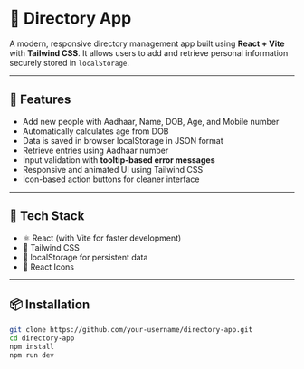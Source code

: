 # 📇 Directory App

A modern, responsive directory management app built using **React + Vite** with **Tailwind CSS**. It allows users to add and retrieve personal information securely stored in `localStorage`.

---

## 🚀 Features

- Add new people with Aadhaar, Name, DOB, Age, and Mobile number
- Automatically calculates age from DOB
- Data is saved in browser localStorage in JSON format
- Retrieve entries using Aadhaar number
- Input validation with **tooltip-based error messages**
- Responsive and animated UI using Tailwind CSS
- Icon-based action buttons for cleaner interface

---

## 🧰 Tech Stack

- ⚛️ React (with Vite for faster development)
- 💨 Tailwind CSS
- 🧠 localStorage for persistent data
- 🎨 React Icons

---

## 📦 Installation

```bash
git clone https://github.com/your-username/directory-app.git
cd directory-app
npm install
npm run dev
